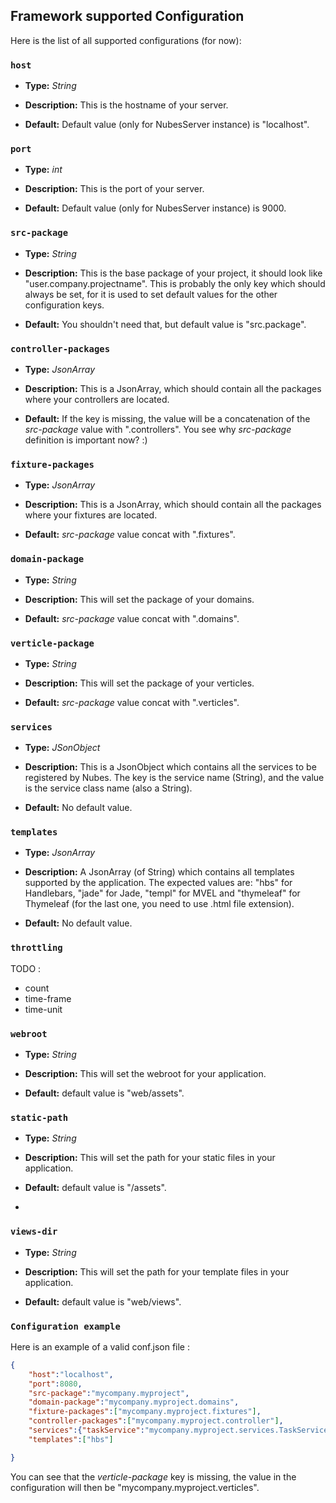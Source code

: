 ## Framework supported Configuration

Here is the list of all supported configurations (for now):

### `host`

* **Type:**   *String*

* **Description:**   This is the hostname of your server.

* **Default:**   Default value (only for NubesServer instance) is "localhost".

### `port`

* **Type:**   *int*

* **Description:**   This is the port of your server.

* **Default:**   Default value (only for NubesServer instance) is 9000.

### `src-package`


* **Type:**   *String*

* **Description:**   This is the base package of your project, it should look like "user.company.projectname". This is probably the only key which should always be set, for it is used to set default values for the other configuration keys.

* **Default:**   You shouldn't need that, but default value is "src.package".


### `controller-packages`


* **Type:**   *JsonArray*

* **Description:**   This is a JsonArray, which should contain all the packages where your controllers are located. 

* **Default:**	 If the key is missing, the value will be a concatenation of the *src-package* value with ".controllers". You see why *src-package* definition is important now? :)


### `fixture-packages`


* **Type:**   *JsonArray*

* **Description:**   This is a JsonArray, which should contain all the packages where your fixtures are located. 

* **Default:**  *src-package* value concat with ".fixtures".


### `domain-package`


* **Type:**   *String*

* **Description:**   This will set the package of your domains.

* **Default:**	  *src-package* value concat with ".domains".


### `verticle-package`


* **Type:**   *String*

* **Description:**   This will set the package of your verticles.

* **Default:**	  *src-package* value concat with ".verticles".


### `services`


* **Type:**   *JSonObject*

* **Description:**  This is a JsonObject which contains all the services to be registered by Nubes. The key is the service name (String), and the value is the service class name (also a String).

* **Default:**   No default value.


### `templates`


* **Type:**   *JsonArray*

* **Description:**   A JsonArray (of String) which contains all templates supported by the application. The expected values are: "hbs" for Handlebars, "jade" for Jade, "templ" for MVEL and "thymeleaf" for Thymeleaf (for the last one, you need to use .html file extension).

* **Default:**   No default value.


### `throttling`


TODO : 

* count
* time-frame
* time-unit


### `webroot`


* **Type:**   *String*

* **Description:**   This will set the webroot for your application.

* **Default:**	  default value is "web/assets".


### `static-path`


* **Type:**   *String*

* **Description:**   This will set the path for your static files in your application.

* **Default:**	  default value is "/assets".
* 
### `views-dir`


* **Type:**   *String*

* **Description:**   This will set the path for your template files in your application.

* **Default:**	  default value is "web/views".


### `Configuration example`

Here is an example of a valid conf.json file :

```json
{
	"host":"localhost",
	"port":8080,
  	"src-package":"mycompany.myproject",
  	"domain-package":"mycompany.myproject.domains",
  	"fixture-packages":["mycompany.myproject.fixtures"],
  	"controller-packages":["mycompany.myproject.controller"],
  	"services":{"taskService":"mycompany.myproject.services.TaskService"},
  	"templates":["hbs"]

}
```

You can see that the *verticle-package* key is missing, the value in the configuration will then be "mycompany.myproject.verticles".

